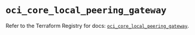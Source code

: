 # `oci_core_local_peering_gateway`

Refer to the Terraform Registry for docs: [`oci_core_local_peering_gateway`](https://registry.terraform.io/providers/oracle/oci/6.37.0/docs/resources/core_local_peering_gateway).

